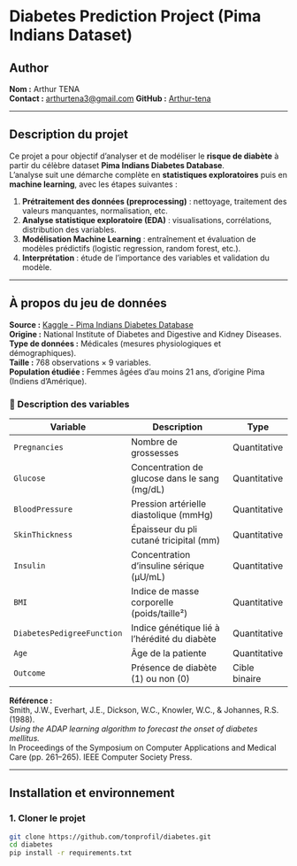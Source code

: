 #  Diabetes Prediction Project (Pima Indians Dataset)

##  Author
**Nom :** Arthur TENA  
**Contact :** arthurtena3@gmail.com
**GitHub :** [Arthur-tena](https://github.com/Arthur-tena)

---

##  Description du projet

Ce projet a pour objectif d’analyser et de modéliser le **risque de diabète** à partir du célèbre dataset **Pima Indians Diabetes Database**.  
L’analyse suit une démarche complète en **statistiques exploratoires** puis en **machine learning**, avec les étapes suivantes :

1. **Prétraitement des données (preprocessing)** : nettoyage, traitement des valeurs manquantes, normalisation, etc.  
2. **Analyse statistique exploratoire (EDA)** : visualisations, corrélations, distribution des variables.  
3. **Modélisation Machine Learning** : entraînement et évaluation de modèles prédictifs (logistic regression, random forest, etc.).  
4. **Interprétation** : étude de l’importance des variables et validation du modèle.

---

## À propos du jeu de données

**Source :** [Kaggle - Pima Indians Diabetes Database](https://www.kaggle.com/datasets/uciml/pima-indians-diabetes-database)  
**Origine :** National Institute of Diabetes and Digestive and Kidney Diseases.  
**Type de données :** Médicales (mesures physiologiques et démographiques).  
**Taille :** 768 observations × 9 variables.  
**Population étudiée :** Femmes âgées d’au moins 21 ans, d’origine Pima (Indiens d’Amérique).

### 🧬 Description des variables

| Variable | Description | Type |
|-----------|-------------|------|
| `Pregnancies` | Nombre de grossesses | Quantitative |
| `Glucose` | Concentration de glucose dans le sang (mg/dL) | Quantitative |
| `BloodPressure` | Pression artérielle diastolique (mmHg) | Quantitative |
| `SkinThickness` | Épaisseur du pli cutané tricipital (mm) | Quantitative |
| `Insulin` | Concentration d’insuline sérique (µU/mL) | Quantitative |
| `BMI` | Indice de masse corporelle (poids/taille²) | Quantitative |
| `DiabetesPedigreeFunction` | Indice génétique lié à l’hérédité du diabète | Quantitative |
| `Age` | Âge de la patiente | Quantitative |
| `Outcome` | Présence de diabète (1) ou non (0) | Cible binaire |

**Référence :**  
Smith, J.W., Everhart, J.E., Dickson, W.C., Knowler, W.C., & Johannes, R.S. (1988).  
*Using the ADAP learning algorithm to forecast the onset of diabetes mellitus.*  
In Proceedings of the Symposium on Computer Applications and Medical Care (pp. 261–265). IEEE Computer Society Press.

---

##  Installation et environnement

### 1. Cloner le projet
```bash
git clone https://github.com/tonprofil/diabetes.git
cd diabetes
pip install -r requirements.txt
```

